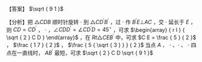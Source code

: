 【答案】 $\sqrt { 9 1 }$

【分析】把 $\triangle C D B$ 顺时针旋转 $\cdot$ 到 $\triangle C D ^ { \prime } B ^ { \prime }$ ，过 $\cdot$ 作 $B ^ { \prime } E \bot A C$ ，交 $\cdot$ 延长于 $E$ ，则 $C D { = } C D ^ { \prime }$ ， $\cdot$ ，$\angle C D D ^ { \prime } = \angle C D ^ { \prime } D = 4 5 ^ { \circ }$ ，可求 $\begin{array} { r l } { \sqrt { 2 } C D } \end{array}$ ，在 $R t \triangle C E B ^ { \prime }$ 中，可求 $C E = \frac { 5 } { 2 }$ ， $\frac { 1 7 } { 2 }$ ， $\frac { 5 { \sqrt { 3 } } } { 2 }$ 当点 $A$ 、 $\cdot$ 、$\cdot$ 、 $\cdot$ 四点在一直线时， $A B ^ { \prime }$ 最短，可求 $\sqrt { 2 } C D \sqrt { 9 1 }$
